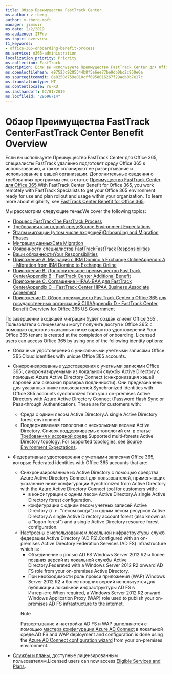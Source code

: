 ```yaml
---
title: Обзор Преимущества FastTrack Center
ms.author: v-rberg
author: v-rberg-msft
manager: jimmuir
ms.date: 2/2/2019
ms.audience: ITPro
ms.topic: overview
f1_keywords:
- office-365-onboarding-benefit-process
ms.service: o365-administration
localization_priority: Priority
ms.collection: FastTrack
description: Если вы используете Преимущество FastTrack Center для Office 365, специалисты FastTrack удаленно подготовят среду Office 365 к использованию, а также спланируют ее развертывание и использование в вашей организации. Дополнительные сведения о требованиях программы см. в статье "Преимущество FastTrack Center для Office 365".
ms.openlocfilehash: e97523c9205344b8f5e6ee77be9db0bc2c950e0a
ms.sourcegitcommit: 0a8250d759e010cff6958016267f29acb0b7e17c
ms.translationtype: HT
ms.contentlocale: ru-RU
ms.lasthandoff: 02/01/2019
ms.locfileid: "29696714"
---
```

# <a name="fasttrack-center-benefit-overview"></a><span data-ttu-id="bc641-104">Обзор Преимущества FastTrack Center</span><span class="sxs-lookup"><span data-stu-id="bc641-104">FastTrack Center Benefit Overview</span></span>

<span data-ttu-id="bc641-p102">Если вы используете Преимущество FastTrack Center для Office 365, специалисты FastTrack удаленно подготовят среду Office 365 к использованию, а также спланируют ее развертывание и использование в вашей организации. Дополнительные сведения о требованиях программы см. в статье [Преимущество FastTrack Center для Office 365](O365-fasttrack-benefit-for-office-365.md).</span><span class="sxs-lookup"><span data-stu-id="bc641-p102">With FastTrack Center Benefit for Office 365, you work remotely with FastTrack Specialists to get your Office 365 environment ready for use and plan rollout and usage within your organization. To learn more about eligibility, see [FastTrack Center Benefit for Office 365](O365-fasttrack-benefit-for-office-365.md).</span></span>
  
<span data-ttu-id="bc641-107">Мы рассмотрим следующие темы:</span><span class="sxs-lookup"><span data-stu-id="bc641-107">We cover the following topics:</span></span>
- [<span data-ttu-id="bc641-108">Процесс FastTrack</span><span class="sxs-lookup"><span data-stu-id="bc641-108">The FastTrack Process</span></span>](O365-fasttrack-process.md) 
- [<span data-ttu-id="bc641-109">Требования к исходной среде</span><span class="sxs-lookup"><span data-stu-id="bc641-109">Source Environment Expectations</span></span>](O365-source-environment-expectations.md)
- [<span data-ttu-id="bc641-110">Этапы миграции (в том числе входящей)</span><span class="sxs-lookup"><span data-stu-id="bc641-110">Onboarding and Migration Phases</span></span>](O365-onboarding-and-migration.md)
- [<span data-ttu-id="bc641-111">Миграция данных</span><span class="sxs-lookup"><span data-stu-id="bc641-111">Data Migration</span></span>](O365-data-migration.md)
- [<span data-ttu-id="bc641-112">Обязанности специалистов FastTrack</span><span class="sxs-lookup"><span data-stu-id="bc641-112">FastTrack Responsibilities</span></span>](O365-fasttrack-responsibilities.md)
- [<span data-ttu-id="bc641-113">Ваши обязанности</span><span class="sxs-lookup"><span data-stu-id="bc641-113">Your Responsibilities</span></span>](O365-your-responsibilities.md) 
- [<span data-ttu-id="bc641-114">Приложение А. Миграция с IBM Domino в Exchange Online</span><span class="sxs-lookup"><span data-stu-id="bc641-114">Appendix A - Migration from IBM Domino to Exchange Online</span></span>](O365-from-ibm-domino-to-exchange-online.md)
- [<span data-ttu-id="bc641-115">Приложение B. Дополнительное преимущество FastTrack Center</span><span class="sxs-lookup"><span data-stu-id="bc641-115">Appendix B - FastTrack Center Additional Benefit</span></span>](O365-fasttrack-additional-benefits.md)
- [<span data-ttu-id="bc641-116">Приложение C. Соглашение HIPAA-BAA для FastTrack Center</span><span class="sxs-lookup"><span data-stu-id="bc641-116">Appendix C - FastTrack Center HIPAA Business Associate Agreement</span></span>](O365-hipaa-business-associate-agreement.md)
- [<span data-ttu-id="bc641-117">Приложение D. Обзор преимуществ FastTrack Center в Office 365 для государственных организаций США</span><span class="sxs-lookup"><span data-stu-id="bc641-117">Appendix D - FastTrack Center Benefit Overview for Office 365 US Government</span></span>](US-Gov-appendix-overview.md)
    
<span data-ttu-id="bc641-p103">По завершении входящей миграции будет создан клиент Office 365:. Пользователи с лицензиями могут получить доступ к Office 365: с помощью одного из указанных ниже вариантов удостоверений.</span><span class="sxs-lookup"><span data-stu-id="bc641-p103">Your Office 365 tenant is created at the completion of onboarding. Licensed users can access Office 365 by using one of the following identity options:</span></span>
- <span data-ttu-id="bc641-120">Облачные удостоверения с уникальными учетными записями Office 365.</span><span class="sxs-lookup"><span data-stu-id="bc641-120">Cloud identities with unique Office 365 accounts.</span></span>
- <span data-ttu-id="bc641-p104">Синхронизированные удостоверения с учетными записями Office 365:, синхронизируемыми из локальной службы Active Directory с помощью Azure Active Directory Connect (синхронизация хэшей паролей или сквозная проверка подлинности). Они предназначены для указанных ниже пользователей.</span><span class="sxs-lookup"><span data-stu-id="bc641-p104">Synchronized Identities with Office 365 accounts synchronized from your on-premises Active Directory with Azure Active Directory Connect (Password Hash Sync or Pass-through Authentication). These are for customers with:</span></span>
  - <span data-ttu-id="bc641-123">Среда с одним лесом Active Directory.</span><span class="sxs-lookup"><span data-stu-id="bc641-123">A single Active Directory forest environment.</span></span>
  - <span data-ttu-id="bc641-p105">Поддерживаемая топология с несколькими лесами Active Directory. Список поддерживаемых топологий см. в статье [Требования к исходной среде](O365-source-environment-expectations.md).</span><span class="sxs-lookup"><span data-stu-id="bc641-p105">Supported multi-forests Active Directory topology. For supported topologies, see [Source Environment Expectations](O365-source-environment-expectations.md).</span></span>
- <span data-ttu-id="bc641-126">Федеративные удостоверения с учетными записями Office 365, которые:</span><span class="sxs-lookup"><span data-stu-id="bc641-126">Federated identities with Office 365 accounts that are:</span></span>
  - <span data-ttu-id="bc641-127">Синхронизированные из Active Directory с помощью средства Azure Active Directory Connect для пользователей, применяющих указанные ниже конфигурации.</span><span class="sxs-lookup"><span data-stu-id="bc641-127">Synchronized from Active Directory with the Azure Active Directory Connect tool for customers with:</span></span>
      - <span data-ttu-id="bc641-128">в конфигурации с одним лесом Active Directory.</span><span class="sxs-lookup"><span data-stu-id="bc641-128">A single Active Directory forest configuration.</span></span>
      - <span data-ttu-id="bc641-129">конфигурации с одним лесом учетных записей Active Directory (т. н. "лесом входа") и одним лесом ресурсов Active Directory.</span><span class="sxs-lookup"><span data-stu-id="bc641-129">A single Active Directory account forest (also known as a "logon forest") and a single Active Directory resource forest configuration.</span></span>
  - <span data-ttu-id="bc641-130">Настроены с использованием локальной инфраструктуры служб федерации Active Directory (AD FS).</span><span class="sxs-lookup"><span data-stu-id="bc641-130">Configured with an on-premises Active Directory Federation Services (AD FS) infrastructure which is:</span></span>
      - <span data-ttu-id="bc641-131">Объединение с ролью AD FS Windows Server 2012 R2 и более поздних версий из локальной службы Active Directory.</span><span class="sxs-lookup"><span data-stu-id="bc641-131">Federated with a Windows Server 2012 R2 onward AD FS role from your on-premises Active Directory.</span></span>
      - <span data-ttu-id="bc641-132">При необходимости роль прокси приложения (WAP) Windows Server 2012 R2 и более поздних версий используется для публикации локальной инфраструктуры AD FS в Интернете.</span><span class="sxs-lookup"><span data-stu-id="bc641-132">When required, a Windows Server 2012 R2 onward Windows Application Proxy (WAP) role used to publish your on-premises AD FS infrastructure to the internet.</span></span>
    > [!NOTE]
    > <span data-ttu-id="bc641-133">Развертывание и настройка AD FS и WAP выполняются с помощью [мастера конфигурации Azure AD Connect](https://go.microsoft.com/fwlink/?linkid=844794) в локальной среде.</span><span class="sxs-lookup"><span data-stu-id="bc641-133">AD FS and WAP deployment and configuration is done using the [Azure AD Connect configuration wizard](https://go.microsoft.com/fwlink/?linkid=844794) from your on-premises environment.</span></span> 
  
- <span data-ttu-id="bc641-134">[Службы и планы](M365-eligible-services-and-plans.md), доступные лицензированным пользователям.</span><span class="sxs-lookup"><span data-stu-id="bc641-134">Licensed users can now access [Eligible Services and Plans](M365-eligible-services-and-plans.md).</span></span>
    

 
